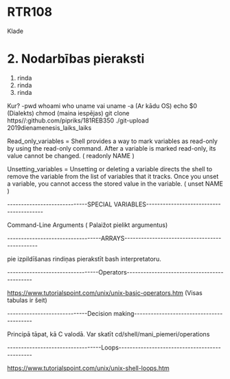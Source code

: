 # RTR108
Klade
# 2. Nodarbības pieraksti
1. rinda
2. rinda  
3. rinda

Kur? -pwd
whoami
who
uname vai uname -a (Ar kādu OS)
echo $0 (Dialekts)
chmod (maina iespējas)
git clone https//:github.com/pipriks/181REB350
./git-upload 2019dienamenesis_laiks_laiks

Read_only_variables = Shell provides a way to mark variables as read-only by using the read-only command. After a variable is marked read-only, its value cannot be changed. ( readonly NAME )

Unsetting_variables = Unsetting or deleting a variable directs the shell to remove the variable from the list of variables that it tracks. Once you unset a variable, you cannot access the stored value in the variable. ( unset NAME )

-----------------------------SPECIAL VARIABLES----------------------------------------

Command-Line Arguments ( Palaižot pielikt argumentus)

----------------------------------ARRAYS----------------------------------------------

pie izpildīšanas rindiņas pierakstīt bash interpretatoru.

---------------------------------Operators--------------------------------------------

 https://www.tutorialspoint.com/unix/unix-basic-operators.htm (Visas tabulas ir šeit)
 
 -----------------------------Decision making-----------------------------------------
 
 Principā tāpat, kā C valodā. Var skatīt cd/shell/mani_piemeri/operations
 
 ----------------------------------Loops----------------------------------------------
 
 https://www.tutorialspoint.com/unix/unix-shell-loops.htm
 
 
